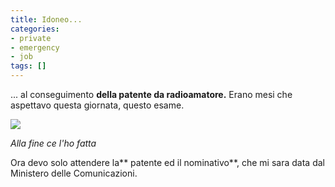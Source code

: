 ```yaml
---
title: Idoneo...
categories:
- private
- emergency
- job
tags: []
---
```

... al conseguimento **della patente da radioamatore.** Erano mesi che
aspettavo questa giornata, questo esame.

![]({{site.url}}/images/goldstone.jpg)

_Alla fine ce l'ho fatta_

Ora devo solo attendere la** patente ed il nominativo**, che mi sara data dal
Ministero delle Comunicazioni.


